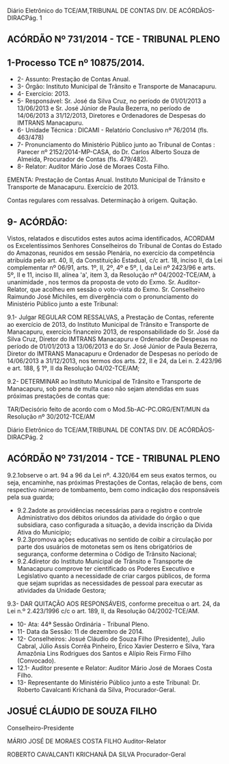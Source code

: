 Diário Eletrônico do TCE/AM,TRIBUNAL DE CONTAS DIV. DE ACÓRDÃOS-DIRACPág. 1

## ACÓRDÃO Nº 731/2014 - TCE - TRIBUNAL PLENO

## 1-Processo TCE nº 10875/2014.

- 2- Assunto: Prestação de Contas Anual.
- 3- Órgão: Instituto Municipal de Trânsito e Transporte de Manacapuru.
- 4- Exercício: 2013.
- 5- Responsável: Sr. José da Silva Cruz, no período de 01/01/2013 a 13/06/2013 e Sr. José  Júnior  de  Paula  Bezerra,  no  período  de  14/06/2013  a  31/12/2013,  Diretores  e Ordenadores de Despesas do IMTRANS Manacapuru.
- 6- Unidade Técnica : DICAMI - Relatório Conclusivo nº 76/2014 (fls. 463/478)
- 7-  Pronunciamento  do Ministério  Público  junto  ao Tribunal  de  Contas :  Parecer  nº 2152/2014-MP-CASA, do Dr. Carlos Alberto Souza de Almeida, Procurador de Contas (fls. 479/482).
- 8- Relator: Auditor Mário José de Moraes Costa Filho.

EMENTA: Prestação de Contas Anual.  Instituto Municipal de Trânsito e Transporte de Manacapuru. Exercício de 2013.

Contas regulares com ressalvas. Determinação à origem. Quitação.

## 9- ACÓRDÃO:

Vistos, relatados e discutidos estes autos acima identificados,  ACORDAM os Excelentíssimos  Senhores  Conselheiros  do  Tribunal  de  Contas  do  Estado do Amazonas, reunidos em sessão Plenária, no exercício da competência atribuída pelo art. 40, II, da Constituição Estadual, c/c art. 18, inciso II, da Lei complementar nº 06/91, arts. 1º,  II,  2º,  4º  e  5º,  I,  da  Lei  nº  2423/96  e  arts.  5º,  II  e  11,  inciso  III,  alínea  'a',  item  3,  da Resolução  nº  04/2002-TCE/AM, à  unanimidade ,    nos  termos  da  proposta  de  voto  do Exmo. Sr. Auditor- Relator, que acolheu em sessão o voto-vista do Exmo. Sr. Conselheiro Raimundo José  Michiles, em divergência com o pronunciamento do  Ministério Público junto a este Tribunal:

9.1- Julgar REGULAR COM RESSALVAS, a Prestação de Contas, referente ao  exercício  de  2013,  do  Instituto  Municipal  de  Trânsito  e  Transporte  de  Manacapuru, exercício  financeiro  2013,  de  responsabilidade  do  Sr.  José  da  Silva  Cruz,  Diretor  do IMTRANS Manacapuru e Ordenador de Despesas no período de 01/01/2013 a 13/06/2013 e  do Sr. José Júnior de Paula Bezerra, Diretor do IMTRANS  Manacapuru e Ordenador de Despesas no período de 14/06/2013 a 31/12/2013, nos termos dos arts. 22, II e 24, da Lei n. 2.423/96 e art. 188, § 1º, II da Resolução 04/02-TCE/AM;

9.2- DETERMINAR ao Instituto Municipal de Trânsito e Transporte de Manacapuru, sob pena de multa caso não sejam atendidas em suas próximas prestações de contas que:

TAR/Decisório feito de acordo com o Mod.5b-AC-PC.ORG/ENT/MUN da Resolução nº 30/2012-TCE/AM

Diário Eletrônico do TCE/AM,TRIBUNAL DE CONTAS DIV. DE ACÓRDÃOS-DIRACPág. 2

## ACÓRDÃO Nº 731/2014 - TCE - TRIBUNAL PLENO

9.2.1observe o art. 94 a 96 da Lei nº. 4.320/64 em seus exatos termos, ou  seja,  encaminhe,  nas  próximas  Prestações  de  Contas,  relação  de bens,  com respectivo  número  de  tombamento,  bem  como  indicação  dos  responsáveis  pela  sua guarda;

- 9.2.2adote as providências necessárias  para  o registro e controle Administrativo  dos  débitos  oriundos  da  atividade  do  órgão  o  que  subsidiara,  caso configurada a situação, a devida inscrição da Dívida Ativa do Município;
- 9.2.3promova  ações  educativas  no  sentido  de  coibir  a  circulação  por parte  dos  usuários  de  motonetas  sem  os  itens  obrigatórios  de  segurança,  conforme determina o Código de Trânsito Nacional;
- 9.2.4diretor do Instituto Municipal de Trânsito e Transporte de Manacapuru  comprove  ter  cientificado  os  Poderes  Executivo  e  Legislativo  quanto  a necessidade de criar cargos públicos, de forma que sejam supridas as necessidades de pessoal para executar as atividades da Unidade Gestora;

9.3- DAR QUITAÇÃO  AOS RESPONSÁVEIS, conforme preceitua o  art. 24, da Lei n.º 2.423/1996 c/c o art. 189, II, da Resolução 04/2002-TCE/AM.

- 10- Ata: 44ª Sessão Ordinária - Tribunal Pleno.
- 11- Data da Sessão: 11 de dezembro de 2014.
- 12- Conselheiros: Josué Cláudio de Souza Filho (Presidente), Julio Cabral,  Júlio Assis Corrêa Pinheiro, Érico Xavier Desterro e Silva, Yara Amazônia Lins Rodrigues dos Santos e Alípio Reis Firmo Filho (Convocado).
- 12.1- Auditor presente e Relator: Auditor Mário José de Moraes Costa Filho.
- 13- Representante do Ministério Público junto a este Tribunal: Dr. Roberto Cavalcanti Krichanã da Silva, Procurador-Geral.

## JOSUÉ CLÁUDIO DE SOUZA FILHO

Conselheiro-Presidente

MÁRIO JOSÉ DE MORAES COSTA FILHO Auditor-Relator

ROBERTO CAVALCANTI KRICHANÃ DA SILVA Procurador-Geral